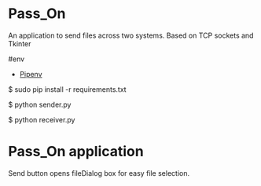 # Pass_On
An application to send files across two systems.
Based on TCP sockets and Tkinter

#env 
- [ Pipenv ](https://pypi.org/project/pipenv/)

$ sudo pip install -r requirements.txt

$ python sender.py

$ python receiver.py

# Pass_On application
Send button opens fileDialog box for easy file selection.
